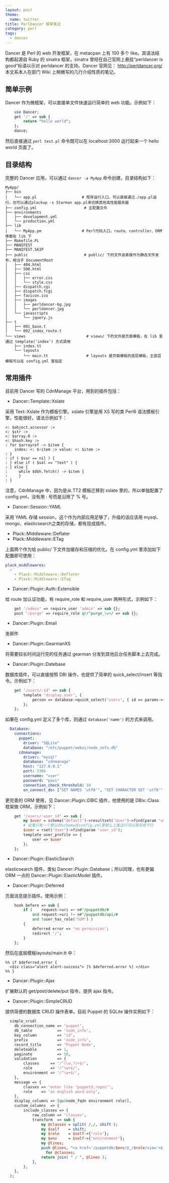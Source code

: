 ```yaml
---
layout: post
theme:
  name: twitter
title: PerlDancer 框架笔记
category: perl
tags:
  - dancer
---
```


Dancer 是 Perl 的 web 开发框架，在 metacpan 上有 100 多个 like。其语法结构都起源自 Ruby 的 sinatra 框架，sinatra 曾经在自己官网上悬挂“perldancer is good”标语以示对 perldancer 的支持。Dancer 官网见： <http://perldancer.org/> 本文系本人在部门 Wiki 上稍微写的几行介绍性质的笔记。

## 简单示例

Dancer 作为微框架，可以直接单文件快速运行简单的 web 功能。示例如下：

```perl
    use Dancer;
    get '/' => sub {
        return "hello world";
    };
    dance;
```

然后直接通过 `perl test.pl` 命令既可以在 localhost:3000 运行起来一个 hello world 页面了。

## 目录结构

完整的 Dancer 应用，可以通过 `dancer -a MyApp` 命令创建，目录结构如下：

    MyApp/
    ├── bin
    │   └── app.pl                    # 程序运行入口，可以直接通过./app.pl运行，也可以通过plackup -s Starman app.pl来切换其他高性能服务器
    ├── config.yml                     # 主配置文件
    ├── environments
    │   ├── development.yml
    │   └── production.yml
    ├── lib
    │   └── MyApp.pm                  # Perl代码入口，route、controller、ORM 等都在 lib 下
    ├── Makefile.PL
    ├── MANIFEST
    ├── MANIFEST.SKIP
    ├── public                         # public/ 下的文件会直接作为静态文件发布，相当于 DocumentRoot
    │   ├── 404.html
    │   ├── 500.html
    │   ├── css
    │   │   ├── error.css
    │   │   └── style.css
    │   ├── dispatch.cgi
    │   ├── dispatch.fcgi
    │   ├── favicon.ico
    │   ├── images
    │   │   ├── perldancer-bg.jpg
    │   │   └── perldancer.jpg
    │   └── javascripts
    │       └── jquery.js
    ├── t
    │   ├── 001_base.t
    │   └── 002_index_route.t
    └── views                           # views/ 下的文件是页面模板，在 lib 里通过 template('index') 方式调用
        ├── index.tt
        └── layouts
            └── main.tt                 # layouts 是页面模板的底层模板，主底层模板可以在 config.yml 里指定

## 常用插件

目前用 Dancer 写的 CdnManage 平台，用到的插件包括：

* Dancer::Template::Xslate

采用 Text::Xslate 作为模板引擎。xslate 引擎是用 XS 写的类 Perl6 语法模板引擎，性能很好。语法示例如下：

    <: $object.accessor :>
    <: $str :>
    <: $array.0 :>
    <: $hash.key :>
    : for $arrayref -> $item {
        index: <: $~item :> value: <: $item :>
    : }
    : if ( $var == nil ) {
    : } else if ( $val == "text" ) {
    : } else {
    :     while $dbh.fetch() -> $item {
    :     }
    : }

注意，CdnManage 中，因为是从 TT2 模板迁移到 xslate 里的，所以单独配置了 config.yml，没有用 : 号而是沿用了 % 号。

* Dancer::Session::YAML

采用 YAML 存储 session，这个作为内部应用足够了，升级的话应该用 mysql、mongo、elasticsearch之类的存储，都有现成插件。

* Plack::Middleware::Deflater
* Plack::Middleware::ETag

上面两个作为给 public/ 下文件加缓存和压缩的优化。在 config.yml 里添加如下配置即可使用：

```yaml
plack_middlewares:
  -
    - Plack::Middleware::Deflater
    - Plack::Middleware::ETag
```

* Dancer::Plugin::Auth::Extensible

给 route 加认证功能，有 require_role 和 require_user 两种形式，示例如下：

```perl
    get '/admin' => require_user 'admin' => sub {};
    post '/purge' => require_role qr/^purge_\w+/ => sub {};
```

* Dancer::Plugin::Email

发邮件

* Dancer::Plugin::GearmanXS

将需要较长时间运行完的任务通过 gearman 分发到其他后台任务脚本上去完成。

* Dancer::Plugin::Datebase

数据库插件，可以直接按照 DBI 操作，也提供了简单的 quick_select/insert 等指令。示例如下：

```perl
    get '/users/:id' => sub {
        template 'display_user', {
            person => database->quick_select('users', { id => params->{id} }),
        };
    };
```

如果在 config.yml 定义了多个库，则通过 `database('name')` 的方式来调用。

```yaml
  Database:
    connections:
      puppet:
        driver: "SQLite"
        database: "/etc/puppet/webui/node_info.db"
      cdnmanage:
        driver: "mysql"
        database: "cdnmanage"
        host: "127.0.0.1"
        port: 3306
        username: "user"
        password: "pass"
        connection_check_threshold: 10
        on_connect_do: ["SET NAMES 'utf8'", "SET CHARACTER SET 'utf8'" ]
```

更完善的 ORM 使用，见 Dancer::Plugin::DBIC 插件，他使用的是 DBIx::Class 框架做 ORM，示例如下：

```perl
    get '/users/:user_id' => sub {
        my $user = schema('default')->resultset('User')->find(param 'user_id');
        # 如果只有一个默认的schema在config.yml里那么上面这行可以简写成下行
        $user = rset('User')->find(param 'user_id');
        template user_profile => {
            user => $user
        };
    };
```

* Dancer::Plugin::ElasticSearch

elasticsearch 插件，类似 Dancer::Plugin::Database；所以同理，也有更偏 ORM 一点的 Dancer::Plugin::ElasticModel 插件。

* Dancer::Plugin::Deferred

页面消息提示插件。使用示例：

```perl
    hook before => sub {
        if (    request->uri =~ m#^/puppetdb/#
            and request->uri !~ m#^/puppetdb/api/#
            and !user_has_role('SOM') )
        {
            deferred error => 'no permission';
            redirect '/';
        }
    };
```

然后在底层模板layouts/main.tt 中：

    %% if $deferred.error {
      <div class="alert alert-success"> [% $deferred.error %] </div>
    %% }

* Dancer::Plugin::Ajax

扩展默认的 get/post/delete/put 指令，提供 ajax 指令。

* Dancer::Plugin::SimpleCRUD

提供简便的数据库 CRUD 操作表单。目前 Puppet 的 SQLite 操作实例如下：

```perl
  simple_crud(
    db_connection_name => 'puppet',
    db_table           => 'node_info',
    key_column         => 'id',
    prefix             => 'node_info',
    record_title       => 'Puppet Node',
    deleteable         => 1,
    paginate           => 50,
    validation         => {
        classes     => '/^(\w,?)+$/',
        role        => '/^\w+$/',
        environment => '/^\w+$/',
    },
    message => {
        classes => 'enter like "puppetd,repos"',
        role    => 'an english word only',
    },
    display_columns => [qw(node_fqdn environment role)],
    custom_columns  => {
        include_classes => {
            raw_column => 'classes',
            transform  => sub {
                my @classes = split( /,/, shift );
                my $self    = shift;
                my $role    = $self->{'role'};
                my $env     = $self->{'environment'};
                my @lines;
                push @lines, "<a href='/puppetdb/$env/$_/$role/view'>$_</a>"
                  for @classes;
                return join( " / ", @lines );
            },
        },
    },
  );
```

